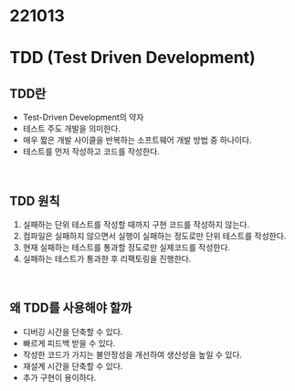 221013
======

# TDD (Test Driven Development)

## TDD란

* Test-Driven Development의 약자
* 테스트 주도 개발을 의미한다.
* 매우 짧은 개발 사이클을 반복하는 소프트웨어 개발 방법 중 하나이다.
* 테스트를 먼저 작성하고 코드를 작성한다.

<br>

## TDD 원칙

1. 실패하는 단위 테스트를 작성할 때까지 구현 코드를 작성하지 않는다.
2. 컴파일은 실패하지 않으면서 실행이 실패하는 정도로만 단위 테스트를 작성한다.
3. 현재 실패하는 테스트를 통과할 정도로만 실제코드를 작성한다.
4. 실패하는 테스트가 통과한 후 리팩토링을 진행한다.

<br>

## 왜 TDD를 사용해야 할까

* 디버깅 시간을 단축할 수 있다.
* 빠르게 피드백 받을 수 있다.
* 작성한 코드가 가지는 불안정성을 개선하여 생산성을 높일 수 있다.
* 재설계 시간을 단축할 수 있다.
* 추가 구현이 용이하다.


